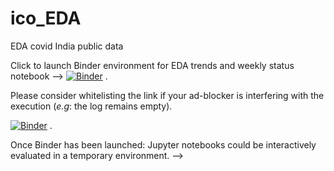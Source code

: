 # ico_EDA
EDA covid India public data

Click to launch Binder environment for EDA trends and weekly status notebook --> 
[![Binder](https://mybinder.org/badge_logo.svg)](https://mybinder.org/v2/gh/beto-Sibileau/ico_EDA/master?filepath=EDA_covid19_trends.ipynb) .

Please consider whitelisting the link if your ad-blocker is interfering with the execution (*e.g*: the log remains empty).

<!---

Click to launch Binder environment for explore sources --> 
[![Binder](https://mybinder.org/badge_logo.svg)](https://mybinder.org/v2/gh/beto-Sibileau/ico_EDA/master?filepath=explore_sources.ipynb) .

Once Binder has been launched: Jupyter notebooks could be interactively evaluated in a temporary environment.
-->
